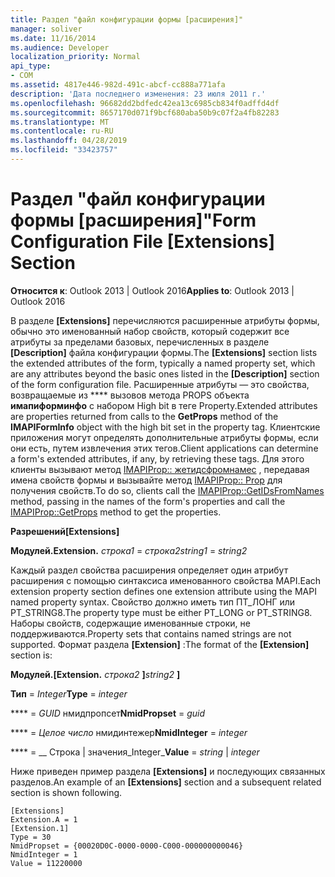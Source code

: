 ```yaml
---
title: Раздел "файл конфигурации формы [расширения]"
manager: soliver
ms.date: 11/16/2014
ms.audience: Developer
localization_priority: Normal
api_type:
- COM
ms.assetid: 4817e446-982d-491c-abcf-cc888a771afa
description: 'Дата последнего изменения: 23 июля 2011 г.'
ms.openlocfilehash: 96682dd2bdfedc42ea13c6985cb834f0adffd4df
ms.sourcegitcommit: 8657170d071f9bcf680aba50b9c07f2a4fb82283
ms.translationtype: MT
ms.contentlocale: ru-RU
ms.lasthandoff: 04/28/2019
ms.locfileid: "33423757"
---
```

# <a name="form-configuration-file-extensions-section"></a><span data-ttu-id="2960c-103">Раздел "файл конфигурации формы [расширения]"</span><span class="sxs-lookup"><span data-stu-id="2960c-103">Form Configuration File [Extensions] Section</span></span>

  
  
<span data-ttu-id="2960c-104">**Относится к**: Outlook 2013 | Outlook 2016</span><span class="sxs-lookup"><span data-stu-id="2960c-104">**Applies to**: Outlook 2013 | Outlook 2016</span></span> 
  
<span data-ttu-id="2960c-105">В разделе **[Extensions]** перечисляются расширенные атрибуты формы, обычно это именованный набор свойств, который содержит все атрибуты за пределами базовых, перечисленных в разделе **[Description]** файла конфигурации формы.</span><span class="sxs-lookup"><span data-stu-id="2960c-105">The **[Extensions]** section lists the extended attributes of the form, typically a named property set, which are any attributes beyond the basic ones listed in the **[Description]** section of the form configuration file.</span></span> <span data-ttu-id="2960c-106">Расширенные атрибуты — это свойства, возвращаемые из \*\*\*\* вызовов метода PROPS объекта **имапиформинфо** с набором High bit в теге Property.</span><span class="sxs-lookup"><span data-stu-id="2960c-106">Extended attributes are properties returned from calls to the **GetProps** method of the **IMAPIFormInfo** object with the high bit set in the property tag.</span></span> <span data-ttu-id="2960c-107">Клиентские приложения могут определять дополнительные атрибуты формы, если они есть, путем извлечения этих тегов.</span><span class="sxs-lookup"><span data-stu-id="2960c-107">Client applications can determine a form's extended attributes, if any, by retrieving these tags.</span></span> <span data-ttu-id="2960c-108">Для этого клиенты вызывают метод [IMAPIProp:: жетидсфромнамес](imapiprop-getidsfromnames.md) , передавая имена свойств формы и вызывайте метод [IMAPIProp:: Prop](imapiprop-getprops.md) для получения свойств.</span><span class="sxs-lookup"><span data-stu-id="2960c-108">To do so, clients call the [IMAPIProp::GetIDsFromNames](imapiprop-getidsfromnames.md) method, passing in the names of the form's properties and call the [IMAPIProp::GetProps](imapiprop-getprops.md) method to get the properties.</span></span> 
  
 <span data-ttu-id="2960c-109">**Разрешений**</span><span class="sxs-lookup"><span data-stu-id="2960c-109">**[Extensions]**</span></span>
  
 <span data-ttu-id="2960c-110">**Модулей.**</span><span class="sxs-lookup"><span data-stu-id="2960c-110">**Extension.**</span></span> <span data-ttu-id="2960c-111">_строка1_ =  _строка2_</span><span class="sxs-lookup"><span data-stu-id="2960c-111">_string1_ =  _string2_</span></span>
  
<span data-ttu-id="2960c-112">Каждый раздел свойства расширения определяет один атрибут расширения с помощью синтаксиса именованного свойства MAPI.</span><span class="sxs-lookup"><span data-stu-id="2960c-112">Each extension property section defines one extension attribute using the MAPI named property syntax.</span></span> <span data-ttu-id="2960c-113">Свойство должно иметь тип ПТ_ЛОНГ или PT_STRING8.</span><span class="sxs-lookup"><span data-stu-id="2960c-113">The property type must be either PT_LONG or PT_STRING8.</span></span> <span data-ttu-id="2960c-114">Наборы свойств, содержащие именованные строки, не поддерживаются.</span><span class="sxs-lookup"><span data-stu-id="2960c-114">Property sets that contains named strings are not supported.</span></span> <span data-ttu-id="2960c-115">Формат раздела **[Extension]** :</span><span class="sxs-lookup"><span data-stu-id="2960c-115">The format of the **[Extension]** section is:</span></span> 
  
 <span data-ttu-id="2960c-116">**Модулей.**</span><span class="sxs-lookup"><span data-stu-id="2960c-116">**[Extension.**</span></span> <span data-ttu-id="2960c-117">_строка2_ **]**</span><span class="sxs-lookup"><span data-stu-id="2960c-117">_string2_ **]**</span></span>
  
 <span data-ttu-id="2960c-118">**Тип** =  _Integer_</span><span class="sxs-lookup"><span data-stu-id="2960c-118">**Type** =  _integer_</span></span>
  
 <span data-ttu-id="2960c-119">\*\*\*\* =  _GUID_ нмидпропсет</span><span class="sxs-lookup"><span data-stu-id="2960c-119">**NmidPropset** =  _guid_</span></span>
  
 <span data-ttu-id="2960c-120">\*\*\*\* =  _Целое число_ нмидинтежер</span><span class="sxs-lookup"><span data-stu-id="2960c-120">**NmidInteger** =  _integer_</span></span>
  
 <span data-ttu-id="2960c-121">\*\*\*\* =  __ Строка |  значения_Integer_</span><span class="sxs-lookup"><span data-stu-id="2960c-121">**Value** =  _string_ |  _integer_</span></span>
  
<span data-ttu-id="2960c-122">Ниже приведен пример раздела **[Extensions]** и последующих связанных разделов.</span><span class="sxs-lookup"><span data-stu-id="2960c-122">An example of an **[Extensions]** section and a subsequent related section is shown following.</span></span> 
  
```
[Extensions]
Extension.A = 1
[Extension.1]
Type = 30
NmidPropset = {00020D0C-0000-0000-C000-000000000046}
NmidInteger = 1
Value = 11220000

```


